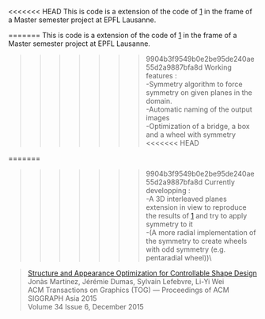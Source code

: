 <<<<<<< HEAD
This is code is a extension of the code of [1] in the frame of a Master semester project at EPFL Lausanne.

=======
This is code is a extension of the code of [1] in the frame of a Master semester project at EPFL Lausanne. 
 
>>>>>>> 9904b3f9549b0e2be95de240ae55d2a9887bfa8d
Working features :\
  -Symmetry algorithm to force symmetry on given planes in the domain.\
  -Automatic naming of the output images\
  -Optimization of a bridge, a box and a wheel with symmetry\
<<<<<<< HEAD

=======
  
>>>>>>> 9904b3f9549b0e2be95de240ae55d2a9887bfa8d
Currently developping :\
  -A 3D interleaved planes extension in view to reproduce the results of [1] and try to apply symmetry to it\
  -(A more radial implementation of the symmetry to create wheels with odd symmetry (e.g. pentaradial wheel))\

> [Structure and Appearance Optimization for Controllable Shape Design][1]<br>
> Jonàs Martínez, Jérémie Dumas, Sylvain Lefebvre, Li-Yi Wei<br>
> ACM Transactions on Graphics (TOG) — Proceedings of ACM SIGGRAPH Asia 2015<br>
> Volume 34 Issue 6, December 2015

[1]: https://sites.google.com/site/jonasmartinezbayona/structure_appearance
